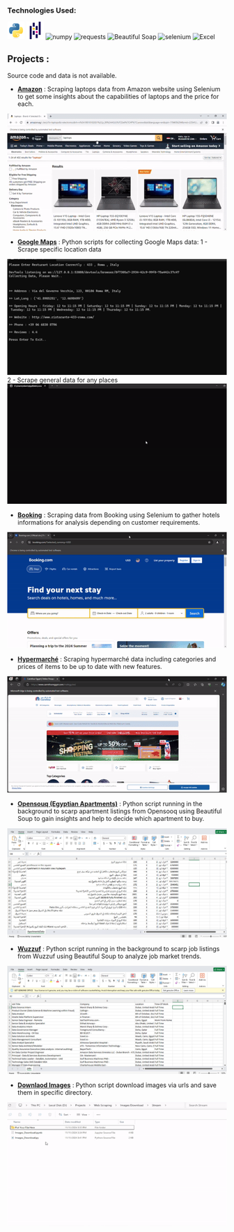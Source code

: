 <h3 align="left">Technologies Used:</h3>

<p align="left">
<img src="https://raw.githubusercontent.com/devicons/devicon/master/icons/python/python-original.svg" alt="python" width="40" height="40"/> 
<img src="https://raw.githubusercontent.com/devicons/devicon/2ae2a900d2f041da66e950e4d48052658d850630/icons/pandas/pandas-original.svg" alt="pandas" width="40" height="40"/>
<img src="https://miro.medium.com/v2/resize:fit:1358/1*Zg4Qb9_ehEaUv7aWXbAeWw@2x.jpeg" alt="numpy" width="40" height="40"/>
<img src="https://encrypted-tbn0.gstatic.com/images?q=tbn:ANd9GcRZBtfxnmqJrGdHp0Br9yeZByGSUu-9IHTK0hZ6uS1otm6n9DCIut6g0xegFVPVv85-7hE&usqp=CAU" alt="requests" width="40" height="40"/>
<img src="https://datascientest.com/en/files/2024/01/beautiful-soup.png" alt="Beautiful Soap" width="100" height="40"/>
<img src="https://raw.githubusercontent.com/detain/svg-logos/780f25886640cef088af994181646db2f6b1a3f8/svg/selenium-logo.svg" alt="selenium" width="40" height="40"/>
<img src="https://encrypted-tbn0.gstatic.com/images?q=tbn:ANd9GcSwHqJL1SgBf1tWaSvdAGStvp9kX-SujG5RD9liU3G8gw-ZnPdtA01YAMTmARhTXaed7Uc&usqp=CAU" alt="Excel" width="40" height="40"/>

## Projects :
Source code and data is not available.

* __[Amazon]()__ : Scraping laptops data from Amazon website using Selenium to get some insights about the capabilities of laptops and the price for each.
<img src="https://github.com/IslamAshraaf/Web-Scraping/blob/main/Amazon/media/amazon_gif.gif?raw=true"/>
<br>

* __[Google Maps]()__ : Python scripts for collecting Google Maps data:
1 - Scrape specific location data
<img src="https://github.com/IslamAshraaf/Web-Scraping/blob/main/GoogleMaps/media/One%20Place%20Data.png?raw=true"/>
<br>
2 - Scrape general data for any places
<img src="https://github.com/IslamAshraaf/Web-Scraping/blob/main/GoogleMaps/media/GoogleMapsMultiplePlaces.gif?raw=true"/>
<br>

* __[Booking]()__ : Scraping data from Booking using Selenium to gather hotels informations for analysis depending on customer requirements.
<img src="https://github.com/IslamAshraaf/Web-Scraping/blob/main/Booking/media/Booking_gif.gif?raw=true" />
<br>

* __[Hypermarché]()__ : Scraping hypermarché data including categories and prices of items to be up to date with new features.
<img src="https://github.com/IslamAshraaf/Web-Scraping/blob/main/Carrefour%20Project/media/Carrefour_gif.gif?raw=true"/>
<br>

* __[Opensouq (Egyptian Apartments)]()__ : Python script running in the background to scarp apartment listings from Opensooq using Beautiful Soup to gain insights and help to decide which apartment to buy.
<img src="https://github.com/IslamAshraaf/Web-Scraping/blob/main/Opensooq%20(Egyptian%20Apartments)/csv_sample.png?raw=true"/>
<br>

* __[Wuzzuf]()__ : Python script running in the background to scarp job listings from Wuzzuf using Beautiful Soup to analyze job market trends.
<img src="https://github.com/IslamAshraaf/Web-Scraping/blob/main/Wuzzuf/csv_sample.png?raw=true"/>
<br>

* __[Downlaod Images]()__ : Python script download images via urls and save them in specific directory.
<img src="https://github.com/IslamAshraaf/Web-Scraping/blob/main/Images%20Download/Stream/media/Image_Stream_Download.gif?raw=true"/>
<br>